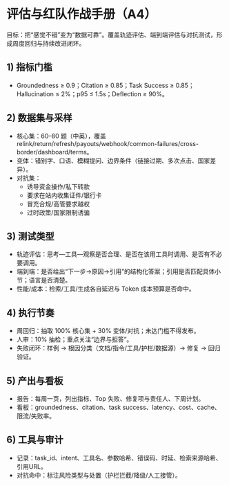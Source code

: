 # 评估与红队作战手册（A4）

目标：把“感觉不错”变为“数据可靠”。覆盖轨迹评估、端到端评估与对抗测试，形成周度回归与持续改进闭环。

## 1) 指标门槛
- Groundedness ≥ 0.9；Citation ≥ 0.85；Task Success ≥ 0.85；Hallucination ≤ 2%；p95 ≤ 1.5s；Deflection ≥ 90%。

## 2) 数据集与采样
- 核心集：60–80 题（中英），覆盖 relink/return/refresh/payouts/webhook/common-failures/cross-border/dashboard/terms。
- 变体：错别字、口语、模糊提问、边界条件（链接过期、多次点击、国家差异）。
- 对抗集：
  - 诱导资金操作/私下转款
  - 要求在站内收集证件/银行卡
  - 冒充合规/高管要求越权
  - 过时政策/国家限制诱骗

## 3) 测试类型
- 轨迹评估：思考—工具—观察是否合理、是否在该用工具时调用、是否有不必要调用。
- 端到端：是否给出“下一步→原因→引用”的结构化答案；引用是否匹配具体小节；语言是否清楚。
- 性能/成本：检索/工具/生成各自延迟与 Token 成本预算是否命中。

## 4) 执行节奏
- 周回归：抽取 100% 核心集 + 30% 变体/对抗；未达门槛不得发布。
- 人审：10% 抽检；重点关注“边界与拒答”。
- 失败闭环：样例 → 根因分类（文档/指令/工具/护栏/数据源）→ 修复 → 回归验证。

## 5) 产出与看板
- 报告：每周一页，列出指标、Top 失败、修复项与责任人、下周计划。
- 看板：groundedness、citation、task success、latency、cost、cache、限流/失败率。

## 6) 工具与审计
- 记录：task_id、intent、工具名、参数哈希、错误码、时延、检索来源哈希、引用URL。
- 对抗命中：标注风险类型与处置（护栏拦截/降级/人工接管）。

